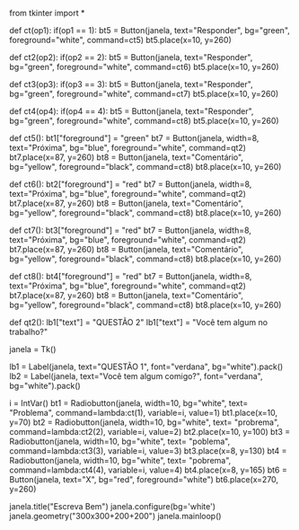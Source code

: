 from tkinter import *

def ct(op1):
    if(op1 == 1):
        bt5 = Button(janela, text="Responder", bg="green", foreground="white", command=ct5)
        bt5.place(x=10, y=260)

def ct2(op2):
    if(op2 == 2):
        bt5 = Button(janela, text="Responder", bg="green", foreground="white", command=ct6)
        bt5.place(x=10, y=260)

def ct3(op3):
    if(op3 == 3):
        bt5 = Button(janela, text="Responder", bg="green", foreground="white", command=ct7)
        bt5.place(x=10, y=260)

def ct4(op4):
    if(op4 == 4):
        bt5 = Button(janela, text="Responder", bg="green", foreground="white", command=ct8)
        bt5.place(x=10, y=260)

def ct5():
        bt1["foreground"] = "green"
        bt7 = Button(janela, width=8, text="Próxima", bg="blue", foreground="white", command=qt2)
        bt7.place(x=87, y=260)
        bt8 = Button(janela, text="Comentário", bg="yellow", foreground="black", command=ct8)
        bt8.place(x=10, y=260)

def ct6():
    bt2["foreground"] = "red"
    bt7 = Button(janela, width=8, text="Próxima", bg="blue", foreground="white", command=qt2)
    bt7.place(x=87, y=260)
    bt8 = Button(janela, text="Comentário", bg="yellow", foreground="black", command=ct8)
    bt8.place(x=10, y=260)

def ct7():
    bt3["foreground"] = "red"
    bt7 = Button(janela, width=8, text="Próxima", bg="blue", foreground="white", command=qt2)
    bt7.place(x=87, y=260)
    bt8 = Button(janela, text="Comentário", bg="yellow", foreground="black", command=ct8)
    bt8.place(x=10, y=260)

def ct8():
    bt4["foreground"] = "red"
    bt7 = Button(janela, width=8, text="Próxima", bg="blue", foreground="white", command=qt2)
    bt7.place(x=87, y=260)
    bt8 = Button(janela, text="Comentário", bg="yellow", foreground="black", command=ct8)
    bt8.place(x=10, y=260)

def qt2():
    lb1["text"] = "QUESTÃO 2"
    lb1["text"] = "Você tem algum        no trabalho?"

janela = Tk()

lb1 = Label(janela, text="QUESTÃO 1", font="verdana", bg="white").pack()
lb2 = Label(janela, text="Você tem algum        comigo?", font="verdana", bg="white").pack()

i = IntVar()
bt1 = Radiobutton(janela, width=10, bg="white", text= "Problema", command=lambda:ct(1), variable=i, value=1)
bt1.place(x=10, y=70)
bt2 = Radiobutton(janela, width=10, bg="white", text= "probrema", command=lambda:ct2(2), variable=i, value=2)
bt2.place(x=10, y=100)
bt3 = Radiobutton(janela, width=10, bg="white", text= "poblema", command=lambda:ct3(3), variable=i, value=3)
bt3.place(x=8, y=130)
bt4 = Radiobutton(janela, width=10, bg="white", text= "pobrema", command=lambda:ct4(4), variable=i, value=4)
bt4.place(x=8, y=165)
bt6 = Button(janela, text="X", bg="red", foreground="white")
bt6.place(x=270, y=260)

janela.title("Escreva Bem")
janela.configure(bg='white')
janela.geometry("300x300+200+200")
janela.mainloop()
